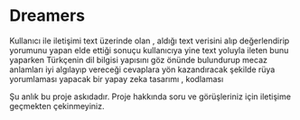 # Dreamers

Kullanıcı ile iletişimi text üzerinde olan , aldığı text verisini alıp değerlendirip yorumunu
yapan elde ettiği sonuçu kullanıcıya yine text yoluyla ileten bunu yaparken Türkçenin dil
bilgisi yapısını göz önünde bulundurup mecaz anlamları iyi algılayıp vereceği cevaplara yön
kazandıracak şekilde rüya yorumlaması yapacak bir yapay zeka tasarımı , kodlaması

Şu anlık bu proje askıdadır.
Proje hakkında soru ve görüşleriniz için iletişime geçmekten çekinmeyiniz.
